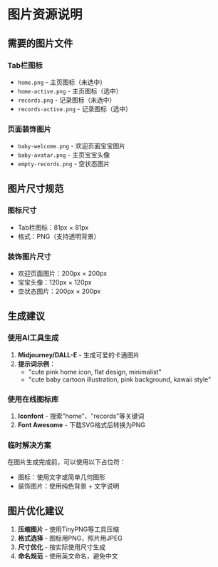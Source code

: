 # 图片资源说明

## 需要的图片文件

### Tab栏图标
- `home.png` - 主页图标（未选中）
- `home-active.png` - 主页图标（选中）
- `records.png` - 记录图标（未选中）
- `records-active.png` - 记录图标（选中）

### 页面装饰图片
- `baby-welcome.png` - 欢迎页面宝宝图片
- `baby-avatar.png` - 主页宝宝头像
- `empty-records.png` - 空状态图片

## 图片尺寸规范

### 图标尺寸
- Tab栏图标：81px × 81px
- 格式：PNG（支持透明背景）

### 装饰图片尺寸
- 欢迎页面图片：200px × 200px
- 宝宝头像：120px × 120px
- 空状态图片：200px × 200px

## 生成建议

### 使用AI工具生成
1. **Midjourney/DALL-E** - 生成可爱的卡通图片
2. **提示词示例**：
   - "cute pink home icon, flat design, minimalist"
   - "cute baby cartoon illustration, pink background, kawaii style"

### 使用在线图标库
1. **Iconfont** - 搜索"home"、"records"等关键词
2. **Font Awesome** - 下载SVG格式后转换为PNG

### 临时解决方案
在图片生成完成前，可以使用以下占位符：
- 图标：使用文字或简单几何图形
- 装饰图片：使用纯色背景 + 文字说明

## 图片优化建议

1. **压缩图片** - 使用TinyPNG等工具压缩
2. **格式选择** - 图标用PNG，照片用JPEG
3. **尺寸优化** - 按实际使用尺寸生成
4. **命名规范** - 使用英文命名，避免中文 